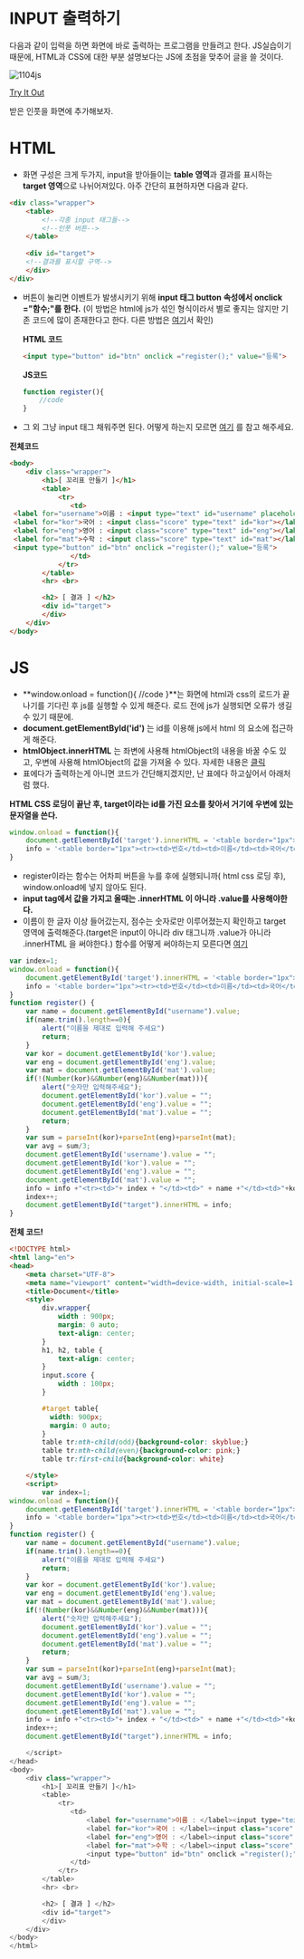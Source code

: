 # INPUT 출력하기

다음과 같이 입력을 하면 화면에 바로 출력하는 프로그램을 만들려고 한다. JS실습이기 때문에, HTML과 CSS에 대한 부분 설명보다는 JS에 초점을 맞추어 글을 쓸 것이다.

![1104js](https://user-images.githubusercontent.com/37058233/98227719-fb82a580-1f9a-11eb-9cf3-6e2e33415550.gif)

[Try It Out](../html/js_simple.html)

받은 인풋을 화면에 추가해보자.

# HTML

- 화면 구성은 크게 두가지, input을 받아들이는 **table 영역**과 결과를 표시하는 **target 영역**으로 나뉘어져있다. 아주 간단히 표현하자면 다음과 같다.

```html
<div class="wrapper">
    <table>
        <!--각종 input 태그들-->
        <!--인풋 버튼-->
	</table>
    
	<div id="target">
    <!--결과를 표시할 구역-->
	</div>    
</div>
```

- 버튼이 눌리면 이벤트가 발생시키기 위해 **input 태그 button 속성에서 onclick ="함수;"를 한다.** (이 방법은 html에 js가 섞인 형식이라서 별로 좋지는 않지만 기존 코드에 많이 존재한다고 한다. 다른 방법은 [여기]()서 확인)

  **HTML 코드**

  ```html
  <input type="button" id="btn" onclick ="register();" value="등록"> 
  ```

  **JS코드**

  ```javascript
  function register(){ 
      //code 
  }
  ```

- 그 외 그냥 input 태그 채워주면 된다. 어떻게 하는지 모르면 [여기](http://yejip.com/web/2020-10-21-HTML_formInput/) 를 참고 해주세요.

**전체코드**

```html
<body>
    <div class="wrapper">
        <h1>[ 꼬리표 만들기 ]</h1>
        <table>
            <tr>
               <td>
 <label for="username">이름 : <input type="text" id="username" placeholder="이름을 입력하세요"></label> &nbsp;
 <label for="kor">국어 : <input class="score" type="text" id="kor"></label> &nbsp;
 <label for="eng">영어 : <input class="score" type="text" id="eng"></label> &nbsp;
 <label for="mat">수학 : <input class="score" type="text" id="mat"></label> &nbsp;
 <input type="button" id="btn" onclick ="register();" value="등록"> 
               </td>
            </tr>
        </table>
        <hr> <br>

        <h2> [ 결과 ] </h2>
        <div id="target">
        </div>
    </div>
</body>
```

# JS

- **window.onload = function(){ //code }**는 화면에 html과 css의 로드가 끝나기를 기다린 후 js를 실행할 수 있게 해준다. 로드 전에 js가 실행되면 오류가 생길 수 있기 때문에. 
- **document.getElementById('id')** 는 id를 이용해 js에서 html 의 요소에 접근하게 해준다. 
- **htmlObject.innerHTML** 는 좌변에 사용해 htmlObject의 내용을 바꿀 수도 있고, 우변에 사용해 htmlObject의 값을 가져올 수 있다. 자세한 내용은 [클릭](http://yejip.com/web/2020-11-04-JS%EB%AC%B8%EC%84%9C%EC%A0%91%EA%B7%BC/)
- 표에다가 출력하는게 아니면 코드가 간단해지겠지만, 난 표에다 하고싶어서 아래처럼 했다. 

**HTML CSS 로딩이 끝난 후, target이라는 id를 가진 요소를 찾아서 거기에 우변에 있는 문자열을 쓴다.**

```javascript
window.onload = function(){    
    document.getElementById('target').innerHTML = '<table border="1px"><tr><td>번호</td><td>이름</td><td>국어</td><td>영어</td><td>수학</td><td>합계</td><td>평균</td></tr>'
    info = '<table border="1px"><tr><td>번호</td><td>이름</td><td>국어</td><td>영어</td><td>수학</td><td>합계</td><td>평균</td></tr>'
}
```

- register이라는 함수는 어차피 버튼을 누를 후에 실행되니까( html css 로딩 후), window.onload에 넣지 않아도 된다.
- **input tag에서 값을 가지고 올때는 .innerHTML 이 아니라 .value를 사용해야한다.**
- 이름이 한 글자 이상 들어갔는지, 점수는 숫자로만 이루어졌는지 확인하고 target 영역에 출력해준다.(target은 input이 아니라 div 태그니까 .value가 아니라 .innerHTML 을 써야한다.)  함수를 어떻게 써야하는지 모른다면 [여기](http://yejip.com/web/2020-11-03-JS_FUNC2/)

```javascript
var index=1;
window.onload = function(){
    document.getElementById('target').innerHTML = '<table border="1px"><tr><td>번호</td><td>이름</td><td>국어</td><td>영어</td><td>수학</td><td>합계</td><td>평균</td></tr>'
    info = '<table border="1px"><tr><td>번호</td><td>이름</td><td>국어</td><td>영어</td><td>수학</td><td>합계</td><td>평균</td></tr>'
}
function register() {
    var name = document.getElementById("username").value;
    if(name.trim().length==0){
        alert("이름을 제대로 입력해 주세요")
        return;
    }
    var kor = document.getElementById('kor').value;
    var eng = document.getElementById('eng').value;
    var mat = document.getElementById('mat').value;
    if(!(Number(kor)&&Number(eng)&&Number(mat))){
        alert("숫자만 입력해주세요");
        document.getElementById('kor').value = "";
        document.getElementById('eng').value = "";
        document.getElementById('mat').value = "";
        return;
    }
    var sum = parseInt(kor)+parseInt(eng)+parseInt(mat);
    var avg = sum/3;
    document.getElementById('username').value = "";
    document.getElementById('kor').value = "";
    document.getElementById('eng').value = "";
    document.getElementById('mat').value = "";
    info = info +"<tr><td>"+ index + "</td><td>" + name +"</td><td>"+kor+"</td><td>"+eng+ "</td><td>" + mat+"</td><td>"+sum +"</td><td>"+(Math.round(avg*10)/10) +"</td></tr>";
    index++;
    document.getElementById("target").innerHTML = info;
}
```



**전체 코드!**

```html
<!DOCTYPE html>
<html lang="en">
<head>
    <meta charset="UTF-8">
    <meta name="viewport" content="width=device-width, initial-scale=1.0">
    <title>Document</title>
    <style>
        div.wrapper{
            width : 900px;
            margin: 0 auto;
            text-align: center;
        }
        h1, h2, table {
            text-align: center;
        }
        input.score {
            width : 100px;
        }

        #target table{
          width: 900px;
          margin: 0 auto;
        }
        table tr:nth-child(odd){background-color: skyblue;}
        table tr:nth-child(even){background-color: pink;}
        table tr:first-child{background-color: white}

    </style>
    <script>
        var index=1;
window.onload = function(){
    document.getElementById('target').innerHTML = '<table border="1px"><tr><td>번호</td><td>이름</td><td>국어</td><td>영어</td><td>수학</td><td>합계</td><td>평균</td></tr>'
    info = '<table border="1px"><tr><td>번호</td><td>이름</td><td>국어</td><td>영어</td><td>수학</td><td>합계</td><td>평균</td></tr>'
}
function register() {
    var name = document.getElementById("username").value;
    if(name.trim().length==0){
        alert("이름을 제대로 입력해 주세요")
        return;
    }
    var kor = document.getElementById('kor').value;
    var eng = document.getElementById('eng').value;
    var mat = document.getElementById('mat').value;
    if(!(Number(kor)&&Number(eng)&&Number(mat))){
        alert("숫자만 입력해주세요");
        document.getElementById('kor').value = "";
        document.getElementById('eng').value = "";
        document.getElementById('mat').value = "";
        return;
    }
    var sum = parseInt(kor)+parseInt(eng)+parseInt(mat);
    var avg = sum/3;
    document.getElementById('username').value = "";
    document.getElementById('kor').value = "";
    document.getElementById('eng').value = "";
    document.getElementById('mat').value = "";
    info = info +"<tr><td>"+ index + "</td><td>" + name +"</td><td>"+kor+"</td><td>"+eng+ "</td><td>" + mat+"</td><td>"+sum +"</td><td>"+(Math.round(avg*10)/10) +"</td></tr>";
    index++;
    document.getElementById("target").innerHTML = info;        

    </script>
</head>
<body>
    <div class="wrapper">
        <h1>[ 꼬리표 만들기 ]</h1>
        <table>
            <tr>
               <td>
                   <label for="username">이름 : </label><input type="text" id="username" placeholder="이름을 입력하세요"> &nbsp;
                   <label for="kor">국어 : </label><input class="score" type="text" id="kor"> &nbsp;
                   <label for="eng">영어 : </label><input class="score" type="text" id="eng"> &nbsp;
                   <label for="mat">수학 : </label><input class="score" type="text" id="mat"> &nbsp;
                   <input type="button" id="btn" onclick ="register();" value="등록">
               </td>
            </tr>
        </table>
        <hr> <br>

        <h2> [ 결과 ] </h2>
        <div id="target">
        </div>
    </div>
</body>
</html>

```

